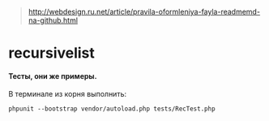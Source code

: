 >http://webdesign.ru.net/article/pravila-oformleniya-fayla-readmemd-na-github.html
# recursivelist
#### Тесты, они же примеры.
В терминале из корня выполнить:
```
phpunit --bootstrap vendor/autoload.php tests/RecTest.php
```
